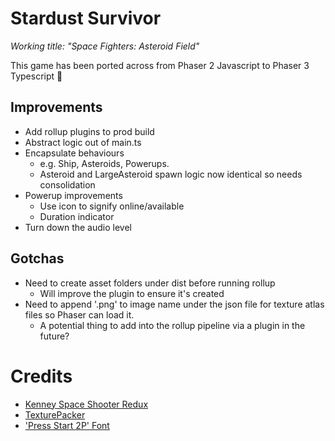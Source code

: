 # Stardust Survivor
_Working title: "Space Fighters: Asteroid Field"_

This game has been ported across from Phaser 2 Javascript to Phaser 3 Typescript :tada:


## Improvements
- Add rollup plugins to prod build
- Abstract logic out of main.ts
- Encapsulate behaviours
    - e.g. Ship, Asteroids, Powerups.
    - Asteroid and LargeAsteroid spawn logic now identical so needs consolidation
- Powerup improvements
    - Use icon to signify online/available
    - Duration indicator
- Turn down the audio level

## Gotchas
- Need to create asset folders under dist before running rollup
    - Will improve the plugin to ensure it's created
- Need to append '.png' to image name under the json file for texture atlas files so Phaser can load it.
    - A potential thing to add into the rollup pipeline via a plugin in the future?

# Credits

- [Kenney Space Shooter Redux](https://kenney.nl/assets/space-shooter-reduxe)
- [TexturePacker](https://www.codeandweb.com/texturepacker)
- ['Press Start 2P' Font](https://fonts.google.com/specimen/Press+Start+2P)